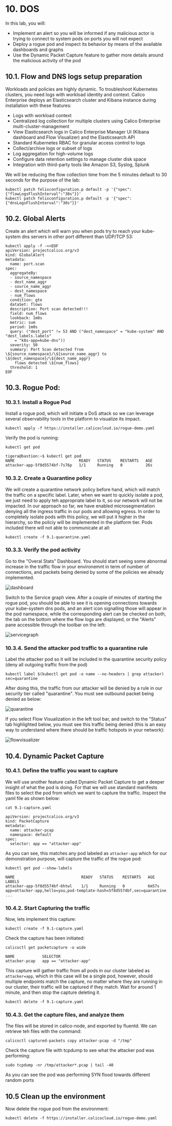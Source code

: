 # 10. DOS

In this lab, you will: 
- Implement an alert so you will be informed if any malicious actor is trying to connect to system pods on ports you will not expect 
- Deploy a rogue pod and inspect its behavior by means of the available dashboards and graphs 
- Use the Dynamic Packet Capture feature to gather more details around the malicious activity of the pod 

## 10.1. Flow and DNS logs setup preparation

Workloads and policies are highly dynamic. To troubleshoot Kubernetes clusters, you need logs with workload identity and context. Calico Enterprise deploys an Elasticsearch cluster and Kibana instance during installation with these features:

* Logs with workload context
* Centralized log collection for multiple clusters using Calico Enterprise multi-cluster-management
* View Elasticsearch logs in Calico Enterprise Manager UI (Kibana dashboard and Flow Visualizer) and the Elasticsearch API
* Standard Kubernetes RBAC for granular access control to logs
* Collect/archive logs or subset of logs
* Log aggregation for high-volume logs
* Configure data retention settings to manage cluster disk space
* Integration with third-party tools like Amazon S3, Syslog, Splunk

We will be reducing the flow collection time from the 5 minutes default to 30 seconds for the purpose of the lab:

```
kubectl patch felixconfiguration.p default -p '{"spec":{"flowLogsFlushInterval":"30s"}}'
kubectl patch felixconfiguration.p default -p '{"spec":{"dnsLogsFlushInterval":"30s"}}'
```

## 10.2. Global Alerts

Create an alert which will warn you when pods try to reach your kube-system dns servers in other port different than UDP/TCP 53:

```
kubectl apply -f -<<EOF
apiVersion: projectcalico.org/v3
kind: GlobalAlert
metadata:
  name: port.scan
spec:
  aggregateBy:
  - source_namespace
  - dest_name_aggr
  - source_name_aggr
  - dest_namespace
  - num_flows
  condition: gte
  dataSet: flows
  description: Port scan detected!!!
  field: num_flows
  lookback: 1m0s
  metric: sum
  period: 1m0s
  query: ("dest_port" != 53 AND ("dest_namespace" = "kube-system" AND "dest_labels.labels"
    = "k8s-app=kube-dns"))
  severity: 50
  summary: Port Scan detected from \${source_namespace}/\${source_name_aggr} to \${dest_namespace}/\${dest_name_aggr}
    flows detected \${num_flows}
  threshold: 1
EOF
```

## 10.3. Rogue Pod:

### 10.3.1. Install a Rogue Pod

Install a rogue pod, which will initiate a DoS attack so we can leverage several observability tools in the platform to visualize its impact.

```
kubectl apply -f https://installer.calicocloud.io/rogue-demo.yaml
```

Verify the pod is running:

```
kubectl get pod
```
```
tigera@bastion:~$ kubectl get pod
NAME                            READY   STATUS    RESTARTS   AGE
attacker-app-5f8d5574bf-7s76p   1/1     Running   0          26s
```

### 10.3.2. Create a Quarantine policy

We will create a quarantine network policy before hand, which will match the traffic on a specific label. Later, when we want to quickly isolate a pod, we just need to apply teh appropriate label to it, so our network will not be impacted. In our approach so far, we have enabled microsegmentation denying all the ingress traffic in our pods and allowing egress. In order to completely isolate pods with this policy, we will put it higher in the hierarchy, so the policiy will be implemented in the platform tier. Pods included there will not able to communicate at all:

```
kubectl create -f 9.1-quarantine.yaml
```

### 10.3.3. Verify the pod activity

Go to the "Overal Stats" Dashboard. You should start seeing some abnormal increase in the traffic flow in your environemnt in term of number of connections, and packets being denied by some of the policies we already implemented.

![dashboard](img/10.1-dashboard.png)

Switch to the Service graph view. After a couple of minutes of starting the rogue pod, you should be able to see it is opening connections towards your kube-system dns pods, and an alert icon signalling those will appear in the pod namespace, while the corresponding alert can be checked on both, the tab on the bottom where the flow logs are displayed, or the "Alerts" pane accessible through the toolbar on the left:

![servicegraph](img/10.2-servicegraph.png)

### 10.3.4. Send the attacker pod traffic to a quarantine rule

Label the attacker pod so it will be included in the quarantine security policy (deny all outgoing traffic from the pod)

```
kubectl label $(kubectl get pod -o name --no-headers | grep attacker) sec=quarantine
```

After doing this, the traffic from our attacker will be denied by a rule in our security tier called "quarantine". You must see outbound packet being denied as below:

![quarantine](img/10.3-quarantine.png)

If you select Flow Visualization in the left tool bar, and switch to the "Status" tab highlighted below, you must see this traffic being denied (this is an easy way to understand where there should be traffic hotspots in your network):

![flowvisualizer](img/10.3-flowvisualizer.png)

## 10.4. Dynamic Packet Capture

### 10.4.1. Define the traffic you want to capture

We will use another feature called Dynamic Packet Capture to get a deeper insight of what the pod is doing. For that we will use standard manifests files to select the pod from which we want to capture the traffic. Inspect the yaml file as shown below:

```
cat 9.1-capture.yaml
```
```
apiVersion: projectcalico.org/v3
kind: PacketCapture
metadata:
  name: attacker-pcap
  namespace: default
spec:
  selector: app == "attacker-app"
```

As you can see, this matches any pod labeled as `attacker-app` which for our demonstration purpose, will capture the traffic of the rogue pod:

```
kubectl get pod --show-labels
```
```
NAME                             READY   STATUS    RESTARTS   AGE     LABELS
attacker-app-5f8d5574bf-6htwl    1/1     Running   0          6m57s   app=attacker-app,hello=you,pod-template-hash=5f8d5574bf,sec=quarantine
...
```

### 10.4.2. Start Capturing the traffic

Now, lets implement this capture:

```
kubectl create -f 9.1-capture.yaml
```

Check the capture has been initiated:

```
calicoctl get packetcapture -o wide
```
```
NAME            SELECTOR                
attacker-pcap   app == "attacker-app"   
```

This capture will gather traffic from all pods in our cluster labeled as `attacker=app`, which in this case will be a single pod, however, should multiple endpoints match the capture, no matter where they are running in our cluster, their traffic will be captured if they match. Wait for around 1 minute, and then stop the capture deleting it.

```
kubectl delete -f 9.1-capture.yaml
```

### 10.4.3. Get the capture files, and analyze them

The files will be stored in calico-node, and exported by fluentd. We can retrieve teh files with the command:

```
calicoctl captured-packets copy attacker-pcap -d "/tmp"
```

Check the capture file with tcpdump to see what the attacker pod was performing:

```
sudo tcpdump -nr /tmp/attacker*.pcap | tail -40
```

As you can see the pod was performing SYN flood towards different random ports

## 10.5 Clean up the environment

Now delete the rogue pod from the environment:

```
kubectl delete -f https://installer.calicocloud.io/rogue-demo.yaml
```
